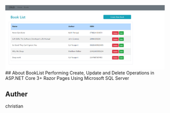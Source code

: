 <img src="https://github.com/christianraymond/BookList/blob/master/BookListRazor/wwwroot/img/bookList-img.png" alt="screenshot">
## About BookList
Performing Create, Update and Delete Operations in ASP.NET Core 3+ Razor Pages Using Microsoft SQL Server

## Auther
christian
